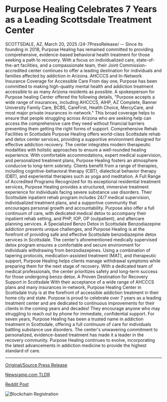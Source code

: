 # Purpose Healing Celebrates 7 Years as a Leading Scottsdale Treatment Center

SCOTTSDALE, AZ, March 20, 2025 /24-7PressRelease/ -- Since its founding in 2018, Purpose Healing has remained committed to providing comprehensive, evidence-based behavioral health treatment for those seeking a path to recovery.   With a focus on individualized care, state-of-the-art facilities, and a compassionate team, their Joint Commission-accredited center continues to offer a leading destination for individuals and families affected by addiction in Arizona.  AHCCCS and In-Network Insurance Coverage for Accessible Care  From day one, Purpose has been committed to making high-quality mental health and addiction treatment accessible to as many Arizona residents as possible.   A spokesperson for Purpose healing Center offered the following details, "Purpose accepts a wide range of insurances, including AHCCCS, AIHP, AZ Complete, Banner University Family Care, BCBS, CareFirst, Health Choice, MercyCare, and most major private insurances in-network."   This broad coverage helps to ensure that people struggling across Arizona who are seeking help can access the comprehensive care they need without financial barriers preventing them getting the right forms of support.  Comprehensive Rehab Facilities in Scottsdale  Purpose Healing offers world-class Scottsdale rehab and detox center services, providing a supportive environment designed for effective addiction recovery. The center integrates modern therapeutic modalities with holistic approaches to ensure a well-rounded healing experience.   With comfortable accommodations, expert medical supervision, and personalized treatment plans, Purpose Healing fosters an atmosphere conducive to long-term sobriety. Clients benefit from a range of therapies, including cognitive-behavioral therapy (CBT), dialectical behavior therapy (DBT), and experiential therapies such as yoga and meditation.  A Full Range of Accredited Programs  Recognized for its exceptional residential treatment services, Purpose Healing provides a structured, immersive treatment experience for individuals facing severe substance use disorders.   Their Scottsdale inpatient rehab program includes 24/7 medical supervision, individualized treatment plans, and a supportive community that encourages personal growth and accountability.   Purpose also offer a full continuum of care, with dedicated medical detox to accompany their inpatient rehab setting, and PHP, IOP, OP (outpatient), and aftercare planning services.  A Specialized Benzo Detox in Scottsdale  Benzodiazepine addiction presents unique challenges, and Purpose Healing is at the forefront of providing safe and effective  Scottsdale benzodiazepine detox services in Scottsdale.   The center's aforementioned medically supervised detox program ensures a comfortable and secure environment for individuals withdrawing from benzodiazepines.   Using a combination of tapering protocols, medication-assisted treatment (MAT), and therapeutic support, Purpose Healing helps clients manage withdrawal symptoms while preparing them for the next stage of recovery.   With a dedicated team of medical professionals, the center prioritizes safety and long-term success for those undergoing benzo detox.  A Proven Destination for Recovery Support in Scottsdale  With their acceptance of a wide range of AHCCCS plans and many insurances in-network, Purpose Healing Center in Scottsdale truly is at the forefront of accessible addiction treatment in their home city and state.  Purpose is proud to celebrate over 7 years as a leading treatment center and are dedicated to continuous improvements for their clients in the coming years and decades! They encourage anyone who may struggling to reach out by phone for immediate, confidential support.  For seven years, Purpose Healing has been a trusted name in addiction treatment in Scottsdale, offering a full continuum of care for individuals battling substance use disorders. The center's unwavering commitment to personalized, evidence-based treatment has made it a leader in the recovery community. Purpose Healing continues to evolve, incorporating the latest advancements in addiction medicine to provide the highest standard of care. 

---

[Original/Source Press Release](https://www.24-7pressrelease.com/press-release/520784/purpose-healing-celebrates-7-years-as-a-leading-scottsdale-treatment-center)
                    

[Newsramp.com TLDR](https://newsramp.com/curated-news/purpose-healing-center-leading-the-way-in-addiction-treatment-in-scottsdale/d297df3e6a883b0a10dc703a99da39a3) 

 



[Reddit Post](https://www.reddit.com/r/HealthCareNewsInfo/comments/1jfjdxp/purpose_healing_center_leading_the_way_in/) 



![Blockchain Registration](https://cdn.newsramp.app/24-7PressRelease/qrcode/253/20/hush95S6.webp)